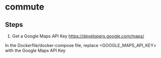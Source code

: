 # commute

## Steps

1. Get a Google Maps API Key
    https://developers.google.com/maps/

In the Dockerfile/docker-compose file, replace <GOOGLE_MAPS_API_KEY> with the Google Maps API Key
